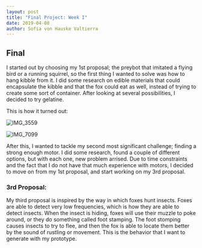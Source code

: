 ```yaml
---
layout: post
title: "Final Project: Week I"
date: 2019-04-08
author: Sofia von Hauske Valtierra
---
```



## Final

I started out by choosing my 1st proposal; the preybot that imitated a flying bird or a running squirrel, so the first thing I wanted to solve was how to hang kibble from it. I did some research on edible materials that could encapsulate the kibble and that the fox could eat as well, instead of trying to create some sort of container. After looking at several possibilities, I decided to try gelatine. 

This is how it turned out:

![IMG_3559](https://user-images.githubusercontent.com/43420227/55801329-d3238400-5aa3-11e9-8bf5-df4dddc22532.jpeg)

![IMG_7099](https://user-images.githubusercontent.com/43420227/55801330-d3238400-5aa3-11e9-819a-4e87df1e3d2b.jpeg)


After this, I wanted to tackle my second most significant challenge; finding a strong enough motor. I did some research, found a couple of different options, but with each one, new problem arrised. Due to time constraints and the fact that I do not have that much experience with motors, I decided to move on from my 1st proposal, and start working on my 3rd proposal. 

### 3rd Proposal:

My third proposal is inspired by the way in which foxes hunt insects. Foxes are able to detect very low frequencies, which is how they are able to detect insects. When the insect is hiding, foxes will use their muzzle to poke around, or they do something called foot stamping. The foot stomping causes insects to try to flee, and then the fox is able to locate them  better by the sound of rustling or movement. This is the behavior that I want to generate with my prototype. 

